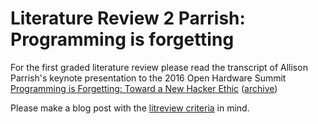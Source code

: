 # Literature Review 2 Parrish: Programming is forgetting


For the first graded literature review please read the transcript of Allison
Parrish's keynote presentation to the 2016 Open Hardware Summit
[Programming is Forgetting: Toward a New Hacker Ethic](http://opentranscripts.org/transcript/programming-forgetting-new-hacker-ethic/)
([archive](https://web.archive.org/web/20200111174139/http://opentranscripts.org/transcript/programming-forgetting-new-hacker-ethic/))

Please make a blog post with the [litreview criteria](litreview) in mind.
